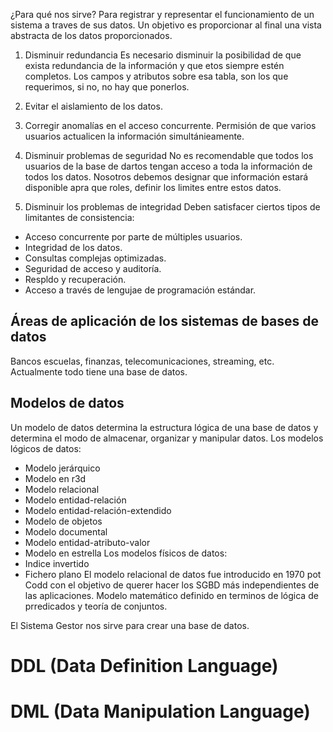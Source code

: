 ¿Para qué nos sirve? Para registrar y representar el funcionamiento de un sistema a traves de sus datos. Un objetivo es proporcionar al final una vista abstracta de los datos proporcionados.
1.	Disminuir redundancia
Es necesario disminuir la posibilidad de que exista redundancia de la información y que etos siempre estén completos. Los campos y atributos sobre esa tabla, son los que requerimos, si no, no hay que ponerlos. 
2.	Evitar el aislamiento de los datos.

3.	Corregir anomalías en el acceso concurrente.
Permisión de que varios usuarios actualicen la información simultánieamente.
4.	Disminuir problemas de seguridad
No es recomendable que todos los usuarios de la base de dartos tengan acceso a toda la información de todos los datos. Nosotros debemos designar que información estará disponible apra que roles, definir los limites entre estos datos.
5.	Disminuir los problemas de integridad
Deben satisfacer ciertos tipos de limitantes de consistencia:
-	Acceso concurrente por parte de múltiples usuarios.
-	Integridad de los datos.
-	Consultas complejas optimizadas.
-	Seguridad de acceso y auditoría.
-	Respldo y recuperación.
-	Acceso a través de lengujae de programación estándar.

## Áreas de aplicación de los sistemas de bases de datos
Bancos escuelas, finanzas, telecomunicaciones, streaming, etc. Actualmente todo tiene una base de datos.

## Modelos de datos
Un modelo de datos determina la estructura lógica de una base de datos y determina el modo de almacenar, organizar y manipular datos.
Los modelos lógicos de datos:
- Modelo jerárquico
- Modelo en r3d
- Modelo relacional
- Modelo entidad-relación
- Modelo entidad-relación-extendido
- Modelo de objetos
- Modelo documental
- Modelo entidad-atributo-valor
- Modelo en estrella
Los modelos físicos de datos:
- Indice invertido
- Fichero plano
El modelo relacional de datos fue introducido en 1970 pot Codd con el objetivo de querer hacer los SGBD más independientes de las aplicaciones. Modelo matemático definido en terminos de lógica de prredicados y teoría de conjuntos.

El Sistema Gestor nos sirve para crear una base de datos.

# DDL (Data Definition Language)
# DML (Data Manipulation Language)